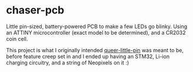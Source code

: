 # chaser-pcb
Little pin-sized, battery-powered PCB to make a few LEDs go blinky. Using an ATTINY microcontroller (exact model to be determined), and a CR2032 coin cell.

This project is what I originally intended [queer-little-pin](https://github.com/eepykami/queer-lil-pin) was meant to be, before feature creep set in and I ended up having an STM32, Li-ion charging circuitry, and a string of Neopixels on it :)
